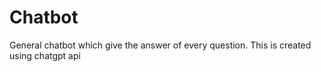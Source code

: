 # Chatbot
General chatbot which give the answer of every question. This is created using chatgpt api
